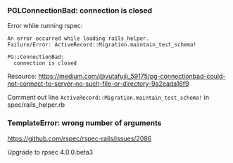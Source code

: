 ### PGLConnectionBad: connection is closed

Error while running rspec:

```
An error occurred while loading rails_helper.
Failure/Error: ActiveRecord::Migration.maintain_test_schema!

PG::ConnectionBad:
  connection is closed
```

Resource: https://medium.com/@yutafujii_59175/pg-connectionbad-could-not-connect-to-server-no-such-file-or-directory-9a2eada16f9

Comment out line `ActiveRecord::Migration.maintain_test_schema!` in spec/rails_helper.rb

### TemplateError: wrong number of arguments

https://github.com/rspec/rspec-rails/issues/2086

Upgrade to rpsec 4.0.0.beta3
